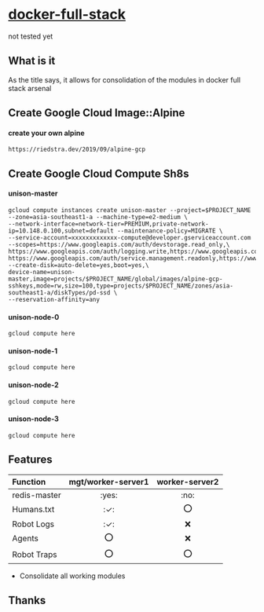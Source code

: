 # [docker-full-stack](https://github.com/gerekper/docker-full-stack) #
not tested yet

## What is it ##
As the title says, it allows for consolidation of the modules in docker full stack arsenal

## Create Google Cloud Image::Alpine ##

#### create your own alpine ####
```
https://riedstra.dev/2019/09/alpine-gcp
```

## Create Google Cloud Compute Sh8s ##

#### unison-master ####
```
gcloud compute instances create unison-master --project=$PROJECT_NAME --zone=asia-southeast1-a --machine-type=e2-medium \
--network-interface=network-tier=PREMIUM,private-network-ip=10.148.0.100,subnet=default --maintenance-policy=MIGRATE \
--service-account=xxxxxxxxxxxxx-compute@developer.gserviceaccount.com --scopes=https://www.googleapis.com/auth/devstorage.read_only,\
https://www.googleapis.com/auth/logging.write,https://www.googleapis.com/auth/monitoring.write,https://www.googleapis.com/auth/servicecontrol,\
https://www.googleapis.com/auth/service.management.readonly,https://www.googleapis.com/auth/trace.append --create-disk=auto-delete=yes,boot=yes,\
device-name=unison-master,image=projects/$PROJECT_NAME/global/images/alpine-gcp-sshkeys,mode=rw,size=100,type=projects/$PROJECT_NAME/zones/asia-southeast1-a/diskTypes/pd-ssd \
--reservation-affinity=any
```
#### unison-node-0 ####
```
gcloud compute here
```

#### unison-node-1 ####
```
gcloud compute here
```

#### unison-node-2 ####
```
gcloud compute here
```

#### unison-node-3 ####
```
gcloud compute here
```

## Features ###
| Function      | mgt/worker-server1    |  worker-server2   | 
| :------------ | :------:              | :------:          | 
| redis-master  |  :yes:                |  :no:       | 
| Humans.txt    |  :✓:          |  :o:       | 
| Robot Logs    |  :✓:          |  :x:       | 
| Agents        |  :o:          |  :x:       | 
| Robot Traps   |  :o:          |  :o:       | 

- Consolidate all working modules

## Thanks ##


